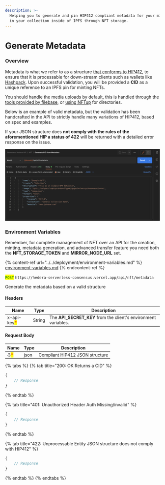 ```yaml
---
description: >-
  Helping you to generate and pin HIP412 compliant metadata for your minted NFTs
  in your collection inside of IPFS through NFT storage.
---
```


# Generate Metadata

### Overview&#x20;

Metadata is what we refer to as a structure [that conforms to HIP412](https://hips.hedera.com/hip/hip-412), to ensure that it is processable for down-stream clients such as wallets like [Hashpack](https://www.hashpack.app/). Upon successful validation, you will be provided a **CID** as a unique reference to an IPFS pin for minting NFTs.

You should handle the media uploads by default, this is handled through the[ tools provided by filebase](https://filebase.com/), or [using NFTup](https://nft.storage/docs/quickstart/#uploading-files--directories-via-the-nftup-application) for directories.&#x20;

Below is an example of valid metadata, but the validation has been handcrafted in the API to strictly handle many variations of HIP412, based on spec and examples.

If your JSON structure does **not comply with the rules of the aforementioned HIP a status of 422** will be returned with a detailed error response on the issue.

![Basic metadata to generate CID](<../../.gitbook/assets/Screenshot 2022-08-15 at 08.11.34.png>)

### Environment Variables

Remember, for complete management of NFT over an API for the creation, minting, metadata generation, and advanced transfer feature you need both the **NFT\_STORAGE\_TOKEN** and **MIRROR\_NODE\_URL** set.

{% content-ref url="../../deployment/environment-variables.md" %}
[environment-variables.md](../../deployment/environment-variables.md)
{% endcontent-ref %}

<mark style="color:green;">`POST`</mark> `https://hedera-serverless-consensus.vercel.app/api/nft/metadata`

Generate the metadata based on a valid structure

#### Headers

| Name                                        | Type   | Description                                                       |
| ------------------------------------------- | ------ | ----------------------------------------------------------------- |
| x-api-key<mark style="color:red;">\*</mark> | String | The **API\_SECRET\_KEY** from the client's environment variables. |

#### Request Body

| Name                                 | Type | Description                     |
| ------------------------------------ | ---- | ------------------------------- |
| {}<mark style="color:red;">\*</mark> | json | Compliant HIP412 JSON structure |

{% tabs %}
{% tab title="200: OK Returns a CID" %}
```javascript
{
    // Response
}
```
{% endtab %}

{% tab title="401: Unauthorized Header Auth Missing/invalid" %}
```javascript
{
    // Response
}
```
{% endtab %}

{% tab title="422: Unprocessable Entity JSON structure does not comply with HIP412" %}
```javascript
{
    // Response
}
```
{% endtab %}
{% endtabs %}
